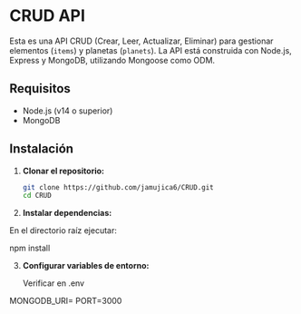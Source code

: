 # CRUD API

Esta es una API CRUD (Crear, Leer, Actualizar, Eliminar) para gestionar elementos (`items`) y planetas (`planets`). La API está construida con Node.js, Express y MongoDB, utilizando Mongoose como ODM.

## Requisitos

- Node.js (v14 o superior)
- MongoDB

## Instalación

1. **Clonar el repositorio:**

   ```bash
   git clone https://github.com/jamujica6/CRUD.git
   cd CRUD

2. **Instalar dependencias:**

 En el directorio raíz ejecutar:

 npm install

3. **Configurar variables de entorno:**

   Verificar en .env

MONGODB_URI=
PORT=3000

